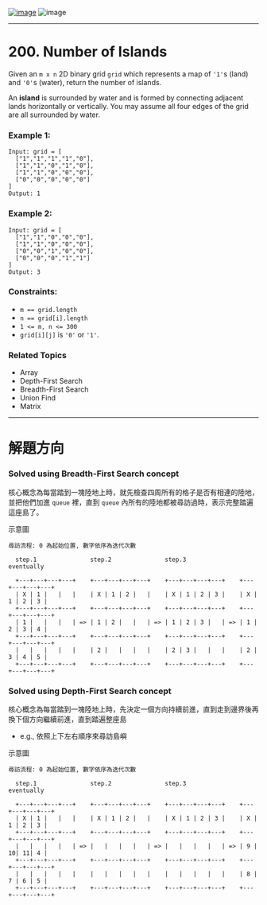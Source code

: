 [![image](https://img.shields.io/badge/Leetcode-Link-blue?logo=leetcode)](https://leetcode.com/problems/number-of-islands/)
![image](https://img.shields.io/badge/Difficulty-Medium-yellow)

---

# 200. Number of Islands

Given an `m x n` 2D binary grid `grid` which represents a map of `'1'`s (land) and `'0'`s (water), return the number of islands.

An **island** is surrounded by water and is formed by connecting adjacent lands horizontally or vertically. You may assume all four edges of the grid are all surrounded by water.

### Example 1:

```
Input: grid = [
  ["1","1","1","1","0"],
  ["1","1","0","1","0"],
  ["1","1","0","0","0"],
  ["0","0","0","0","0"]
]
Output: 1
```

### Example 2:

```
Input: grid = [
  ["1","1","0","0","0"],
  ["1","1","0","0","0"],
  ["0","0","1","0","0"],
  ["0","0","0","1","1"]
]
Output: 3
```

### Constraints:

- `m == grid.length`
- `n == grid[i].length`
- `1 <= m, n <= 300`
- `grid[i][j]` is `'0'` or `'1'`.

### Related Topics

- Array
- Depth-First Search
- Breadth-First Search
- Union Find
- Matrix
  
---

# 解題方向

### Solved using Breadth-First Search concept

核心概念為每當踏到一塊陸地上時，就先檢查四周所有的格子是否有相連的陸地，並把他們加進 `queue` 裡，直到 `queue` 內所有的陸地都被尋訪過時，表示完整踏遍這座島了。

示意圖

```
尋訪流程: 0 為起始位置, 數字依序為迭代次數

  step.1               step.2               step.3               eventually

  +---+---+---+---+    +---+---+---+---+    +---+---+---+---+    +---+---+---+---+ 
  | X | 1 |   |   |    | X | 1 | 2 |   |    | X | 1 | 2 | 3 |    | X | 1 | 2 | 3 | 
  +---+---+---+---+    +---+---+---+---+    +---+---+---+---+    +---+---+---+---+ 
  | 1 |   |   |   | => | 1 | 2 |   |   | => | 1 | 2 | 3 |   | => | 1 | 2 | 3 | 4 | 
  +---+---+---+---+    +---+---+---+---+    +---+---+---+---+    +---+---+---+---+ 
  |   |   |   |   |    | 2 |   |   |   |    | 2 | 3 |   |   |    | 2 | 3 | 4 | 5 | 
  +---+---+---+---+    +---+---+---+---+    +---+---+---+---+    +---+---+---+---+ 
```
### Solved using Depth-First Search concept

核心概念為每當踏到一塊陸地上時，先決定一個方向持續前進，直到走到邊界後再換下個方向繼續前進，直到踏遍整座島

- e.g., 依照上下左右順序來尋訪島嶼

示意圖

```
尋訪流程: 0 為起始位置, 數字依序為迭代次數

  step.1               step.2               step.3               eventually
  
  +---+---+---+---+    +---+---+---+---+    +---+---+---+---+    +---+---+---+---+ 
  | X | 1 |   |   |    | X | 1 | 2 |   |    | X | 1 | 2 | 3 |    | X | 1 | 2 | 3 | 
  +---+---+---+---+    +---+---+---+---+    +---+---+---+---+    +---+---+---+---+ 
  |   |   |   |   | => |   |   |   |   | => |   |   |   |   | => | 9 | 10| 11| 4 | 
  +---+---+---+---+    +---+---+---+---+    +---+---+---+---+    +---+---+---+---+ 
  |   |   |   |   |    |   |   |   |   |    |   |   |   |   |    | 8 | 7 | 6 | 5 | 
  +---+---+---+---+    +---+---+---+---+    +---+---+---+---+    +---+---+---+---+ 

```